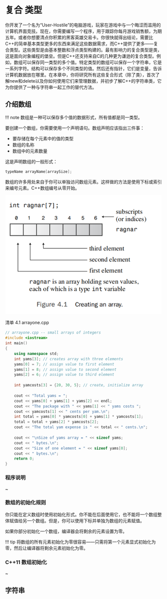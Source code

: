 # 复合 类型

你开发了一个名为“User-Hostile”的电脑游戏，玩家在游戏中与一个晦涩而滥用的计算机界面竞技。现在，你需要编写一个程序，用于跟踪你每月游戏销售额，为期五年。或者你想要清点你积累的黑客英雄交易卡。你很快就得出结论，需要比C++的简单基本类型更多的东西来满足这些数据需求，而C++提供了更多——复合类型。这些类型是由基本整数和浮点类型构建的。最有影响力的复合类型是类，这是面向对象编程的堡垒。但是C++还支持来自C的几种更为谦逊的复合类型。例如，数组可以保存同一类型的多个值。特定类型的数组可以保存一个字符串，它是一系列字符。结构可以保存多个不同类型的值。然后还有指针，它们是变量，告诉计算机数据放在哪里。在本章中，你将研究所有这些复合形式（除了类），首次了解new和delete以及你如何使用它们来管理数据，并初步了解C++的字符串类，它为你提供了一种与字符串一起工作的替代方法。

## 介绍数组

!!! note
    数组是一种可以保存多个值的数据形式，所有值都是同一类型。

要创建一个数组，你需要使用一个声明语句。数组声明应该指出三件事：
- 要存储在每个元素中的值的类型
- 数组的名称
- 数组中的元素数量

这是声明数组的一般形式：
```cpp
typeName arrayName[arraySize];
```

数组的许多用处来自于你可以单独访问数组元素。这样做的方法是使用下标或索引来编号元素。C++数组编号从零开始。

![创建数组](create-an-array.png)

清单 4.1 arrayone.cpp

```cpp
// arrayone.cpp -- small arrays of integers
#include <iostream>
int main()
{
    using namespace std;
    int yams[3]; // creates array with three elements
    yams[0] = 7; // assign value to first element
    yams[1] = 8; // assign value to second element
    yams[2] = 6; // assign value to third element

    int yamcosts[3] = {20, 30, 5}; // create, initialize array

    cout << "Total yams = ";
    cout << yams[0] + yams[1] + yams[2] << endl;
    cout << "The package with " << yams[1] << " yams costs ";
    cout << yamcosts[1] << " cents per yam.\n";
    int total = yams[0] * yamcosts[0] + yams[1] * yamcosts[1];
    total = total + yams[2] * yamcosts[2];
    cout << "The total yam expense is " << total << " cents.\n";

    cout << "\nSize of yams array = " << sizeof yams;
    cout << " bytes.\n";
    cout << "Size of one element = " << sizeof yams[0];
    cout << " bytes.\n";
    return 0;
}
```

### 程序说明
~

### 数组的初始化规则
你只能在定义数组时使用初始化形式。你不能在后面使用它，也不能将一个数组整体赋值给另一个数组。但是，你可以使用下标并单独为数组的元素赋值。

如果你部分初始化一个数组，编译器会将剩余的元素设置为零。

!!! tip
    将数组的所有元素初始化为零很容易——只需将第一个元素显式初始化为零，然后让编译器将剩余元素初始化为零。

### C++11 数组初始化
~

## 字符串
